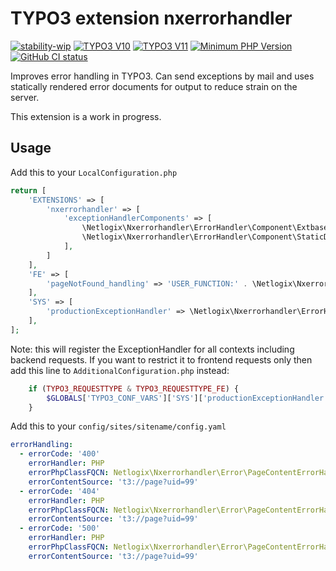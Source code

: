 # TYPO3 extension nxerrorhandler

[![stability-wip](https://img.shields.io/badge/stability-wip-lightgrey.svg)](hhttps://github.com/netlogix/nxerrorhandler)
[![TYPO3 V10](https://img.shields.io/badge/TYPO3-10-orange.svg)](https://get.typo3.org/version/10)
[![TYPO3 V11](https://img.shields.io/badge/TYPO3-11-orange.svg)](https://get.typo3.org/version/11)
[![Minimum PHP Version](https://img.shields.io/badge/php-%3E%3D%207.4-8892BF.svg)](https://php.net/)
[![GitHub CI status](https://github.com/netlogix/nxerrorhandler/actions/workflows/ci.yml/badge.svg?branch=main)](https://github.com/netlogix/nxerrorhandler/actions)

Improves error handling in TYPO3. Can send exceptions by mail and uses
statically rendered error documents for output to reduce strain on the server.

This extension is a work in progress.

## Usage

Add this to your `LocalConfiguration.php`

```php
return [
    'EXTENSIONS' => [
        'nxerrorhandler' => [
            'exceptionHandlerComponents' => [
                \Netlogix\Nxerrorhandler\ErrorHandler\Component\ExtbaseArgumentsToBadRequestComponent::class,
                \Netlogix\Nxerrorhandler\ErrorHandler\Component\StaticDocumentComponent::class,
            ],
        ]
    ],
    'FE' => [
        'pageNotFound_handling' => 'USER_FUNCTION:' . \Netlogix\Nxerrorhandler\ErrorHandler\PageNotFoundHandler::class . '->handlePageNotFound'
    ],
    'SYS' => [
        'productionExceptionHandler' => \Netlogix\Nxerrorhandler\ErrorHandler\GeneralExceptionHandler::class
    ],
];
```

Note: this will register the ExceptionHandler for all contexts including backend
requests. If you want to restrict it to frontend requests only then add this
line to `AdditionalConfiguration.php` instead:

```php
    if (TYPO3_REQUESTTYPE & TYPO3_REQUESTTYPE_FE) {
        $GLOBALS['TYPO3_CONF_VARS']['SYS']['productionExceptionHandler'] = \Netlogix\Nxerrorhandler\ErrorHandler\GeneralExceptionHandler::class;
    }
```

Add this to your `config/sites/sitename/config.yaml`

```yaml
errorHandling:
  - errorCode: '400'
    errorHandler: PHP
    errorPhpClassFQCN: Netlogix\Nxerrorhandler\Error\PageContentErrorHandler
    errorContentSource: 't3://page?uid=99'
  - errorCode: '404'
    errorHandler: PHP
    errorPhpClassFQCN: Netlogix\Nxerrorhandler\Error\PageContentErrorHandler
    errorContentSource: 't3://page?uid=99'
  - errorCode: '500'
    errorHandler: PHP
    errorPhpClassFQCN: Netlogix\Nxerrorhandler\Error\PageContentErrorHandler
    errorContentSource: 't3://page?uid=99'
```
